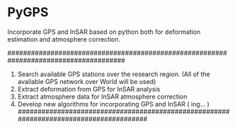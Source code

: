 # PyGPS
Incorporate GPS and InSAR based on python both for deformation estimation and atmosphere correction.

######################################################################################
1. Search available GPS stations over the research region. (All of the available GPS network over World will be used)   
2. Extract deformation from GPS for InSAR analysis    
3. Extract atmosphere data for InSAR atmosphere correction    
4. Develop new algorithms for incorporating GPS and InSAR  ( ing... )  
#######################################################################################   
